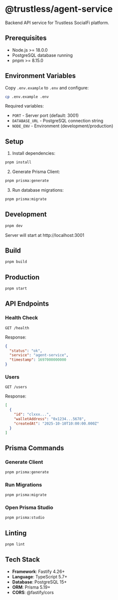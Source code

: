 # @trustless/agent-service

Backend API service for Trustless SocialFi platform.

## Prerequisites

- Node.js >= 18.0.0
- PostgreSQL database running
- pnpm >= 8.15.0

## Environment Variables

Copy `.env.example` to `.env` and configure:

```bash
cp .env.example .env
```

Required variables:

- `PORT` - Server port (default: 3001)
- `DATABASE_URL` - PostgreSQL connection string
- `NODE_ENV` - Environment (development/production)

## Setup

1. Install dependencies:

```bash
pnpm install
```

2. Generate Prisma Client:

```bash
pnpm prisma:generate
```

3. Run database migrations:

```bash
pnpm prisma:migrate
```

## Development

```bash
pnpm dev
```

Server will start at http://localhost:3001

## Build

```bash
pnpm build
```

## Production

```bash
pnpm start
```

## API Endpoints

### Health Check

```
GET /health
```

Response:

```json
{
  "status": "ok",
  "service": "agent-service",
  "timestamp": 1697000000000
}
```

### Users

```
GET /users
```

Response:

```json
[
  {
    "id": "clxxx...",
    "walletAddress": "0x1234...5678",
    "createdAt": "2025-10-10T10:00:00.000Z"
  }
]
```

## Prisma Commands

### Generate Client

```bash
pnpm prisma:generate
```

### Run Migrations

```bash
pnpm prisma:migrate
```

### Open Prisma Studio

```bash
pnpm prisma:studio
```

## Linting

```bash
pnpm lint
```

## Tech Stack

- **Framework**: Fastify 4.26+
- **Language**: TypeScript 5.7+
- **Database**: PostgreSQL 15+
- **ORM**: Prisma 5.19+
- **CORS**: @fastify/cors
